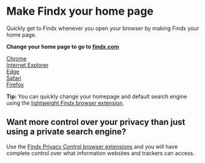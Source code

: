 # Make Findx your home page

Quickly get to Findx whenever you open your browser by making Findx your home page.

**Change your home page to go to [findx.com](https://findx.com)**

[Chrome](https://support.google.com/chrome/answer/95314?hl=en)  
[Internet Explorer](https://support.microsoft.com/en-us/help/17426/windows-internet-explorer-11-change-home-page)  
[Edge](https://support.microsoft.com/en-us/instantanswers/46fafbed-7ba4-42fb-908a-75664d83c704/change-your-home-page)  
[Safari](https://support.apple.com/kb/PH21487?viewlocale=en_US&locale=en_US)  
[Firefox](https://support.mozilla.org/en-US/kb/how-to-set-the-home-page)

**Tip:** You can quickly change your homepage and default search engine using the [lightweight Findx browser extension](/en/findxapps/home).

## Want more control over your privacy than just using a private search engine? 

Use the [Findx Privacy Control browser extensions](/en/privacycontrol) and you will have complete control over what information websites and trackers can access.




